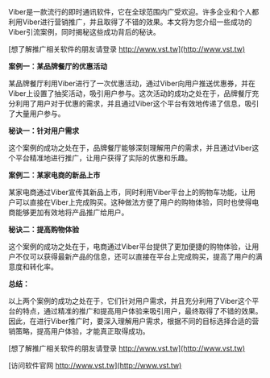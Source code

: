 Viber是一款流行的即时通讯软件，它在全球范围内广受欢迎。许多企业和个人都利用Viber进行营销推广，并且取得了不错的效果。本文将为您介绍一些成功的Viber引流案例，同时揭秘这些成功背后的秘诀。

[想了解推广相关软件的朋友请登录 http://www.vst.tw](http://www.vst.tw)

**案例一：某品牌餐厅的优惠活动**

某品牌餐厅利用Viber进行了一次优惠活动，通过Viber向用户推送优惠券，并在Viber上设置了抽奖活动，吸引用户参与。这次活动的成功之处在于，品牌餐厅充分利用了用户对于优惠的需求，并且通过Viber这个平台有效地传递了信息，吸引了大量用户参与。

**秘诀一：针对用户需求**

这个案例的成功之处在于，品牌餐厅能够深刻理解用户的需求，并且通过Viber这个平台精准地进行推广，让用户获得了实际的优惠和乐趣。

**案例二：某家电商的新品上市**

某家电商通过Viber宣传其新品上市，同时利用Viber平台上的购物车功能，让用户可以直接在Viber上完成购买。这种做法方便了用户的购物体验，同时也使得电商能够更加有效地将产品推广给用户。

**秘诀二：提高购物体验**

这个案例的成功之处在于，电商通过Viber平台提供了更加便捷的购物体验，让用户不仅可以获得最新产品的信息，还可以直接在平台上完成购买，提高了用户的满意度和转化率。

**总结：**

以上两个案例的成功之处在于，它们针对用户需求，并且充分利用了Viber这个平台的特点，通过精准的推广和提高用户体验来吸引用户，最终取得了不错的效果。因此，在进行Viber推广时，要深入理解用户需求，根据不同的目标选择合适的营销策略，提高用户体验，才能真正取得成功。

[想了解推广相关软件的朋友请登录 http://www.vst.tw](http://www.vst.tw)


[访问软件官网 http://www.vst.tw](http://www.vst.tw)
